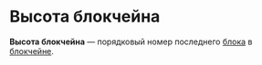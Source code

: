 # Высота блокчейна

**Высота блокчейна** — порядковый номер последнего [блока](blockchain/block.md) в [блокчейне](blockchain/blockchain.md).
